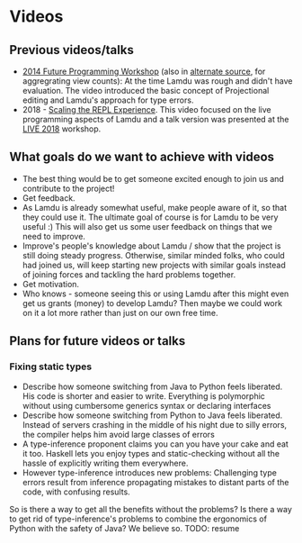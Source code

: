 # Videos

## Previous videos/talks

* [2014 Future Programming Workshop](https://vimeo.com/97713439) (also in [alternate source](https://vimeo.com/97648370), for aggregrating view counts): At the time Lamdu was rough and didn't have evaluation. The video introduced the basic concept of Projectional editing and Lamdu's approach for type errors.
* 2018 - [Scaling the REPL Experience](https://www.youtube.com/watch?v=skhP6LcbRTs). This video focused on the live programming aspects of Lamdu and a talk version was presented at the [LIVE 2018](https://futureofcoding.org/notes/live/2018) workshop.

## What goals do we want to achieve with videos

* The best thing would be to get someone excited enough to join us and contribute to the project!
* Get feedback.
* As Lamdu is already somewhat useful, make people aware of it, so that they could use it. The ultimate goal of course is for Lamdu to be very useful :) This will also get us some user feedback on things that we need to improve.
* Improve's people's knowledge about Lamdu / show that the project is still doing steady progress. Otherwise, similar minded folks, who could had joined us, will keep starting new projects with similar goals instead of joining forces and tackling the hard problems together.
* Get motivation.
* Who knows - someone seeing this or using Lamdu after this might even get us grants (money) to develop Lamdu? Then maybe we could work on it a lot more rather than just on our own free time.

## Plans for future videos or talks

### Fixing static types

* Describe how someone switching from Java to Python feels liberated. His code is shorter and easier to write. Everything is polymorphic without using cumbersome generics syntax or declaring interfaces
* Describe how someone switching from Python to Java feels liberated. Instead of servers crashing in the middle of his night due to silly errors, the compiler helps him avoid large classes of errors
* A type-inference proponent claims you can you have your cake and eat it too. Haskell lets you enjoy types and static-checking without all the hassle of explicitly writing them everywhere.
* However type-inference introduces new problems: Challenging type errors result from inference propagating mistakes to distant parts of the code, with confusing results.

So is there a way to get all the benefits without the problems? Is there a way to get rid of type-inference's problems to combine the ergonomics of Python with the safety of Java? We believe so. TODO: resume
